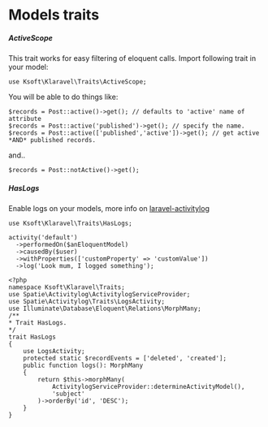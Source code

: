# Models traits

##### ActiveScope

This trait works for easy filtering of eloquent calls. Import following trait in your model:

```
use Ksoft\Klaravel\Traits\ActiveScope;
```

You will be able to do things like:

```
$records = Post::active()->get(); // defaults to 'active' name of attribute
$records = Post::active('published')->get(); // specify the name.
$records = Post::active(['published','active'])->get(); // get active *AND* published records.
```

and..

```
$records = Post::notActive()->get();
```

##### HasLogs

Enable logs on your models, more info on [laravel-activitylog](https://docs.spatie.be/laravel-activitylog/v2/introduction)

```
use Ksoft\Klaravel\Traits\HasLogs;
```

```
activity('default')
  ->performedOn($anEloquentModel)
  ->causedBy($user)
  ->withProperties(['customProperty' => 'customValue'])
  ->log('Look mum, I logged something');
```


```
<?php
namespace Ksoft\Klaravel\Traits;
use Spatie\Activitylog\ActivitylogServiceProvider;
use Spatie\Activitylog\Traits\LogsActivity;
use Illuminate\Database\Eloquent\Relations\MorphMany;
/**
* Trait HasLogs.
*/
trait HasLogs
{
    use LogsActivity;
    protected static $recordEvents = ['deleted', 'created'];
    public function logs(): MorphMany
    {
        return $this->morphMany(
            ActivitylogServiceProvider::determineActivityModel(),
            'subject'
        )->orderBy('id', 'DESC');
    }
}
```
